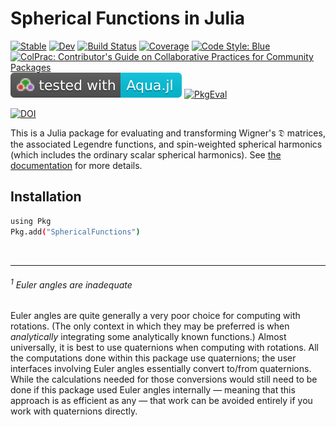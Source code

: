 # Spherical Functions in Julia

[![Stable](https://img.shields.io/badge/docs-stable-blue.svg)](https://moble.github.io/SphericalFunctions.jl/stable)
[![Dev](https://img.shields.io/badge/docs-dev-blue.svg)](https://moble.github.io/SphericalFunctions.jl/dev)
[![Build Status](https://github.com/moble/SphericalFunctions.jl/actions/workflows/tests.yml/badge.svg?branch=main)](https://github.com/moble/SphericalFunctions.jl/actions/workflows/tests.yml?query=branch%3Amain)
[![Coverage](https://codecov.io/gh/moble/SphericalFunctions.jl/branch/main/graph/badge.svg)](https://codecov.io/gh/moble/SphericalFunctions.jl)
[![Code Style: Blue](https://img.shields.io/badge/code%20style-blue-4495d1.svg)](https://github.com/invenia/BlueStyle)
[![ColPrac: Contributor's Guide on Collaborative Practices for Community Packages](https://img.shields.io/badge/ColPrac-Contributor's%20Guide-blueviolet)](https://github.com/SciML/ColPrac)
[![Aqua QA](https://raw.githubusercontent.com/JuliaTesting/Aqua.jl/master/badge.svg)](https://github.com/JuliaTesting/Aqua.jl)
[![PkgEval](https://JuliaCI.github.io/NanosoldierReports/pkgeval_badges/S/SphericalFunctions.svg)](https://JuliaCI.github.io/NanosoldierReports/pkgeval_badges/report.html)

[![DOI](https://zenodo.org/badge/381490836.svg)](https://zenodo.org/badge/latestdoi/381490836)


This is a Julia package for evaluating and transforming Wigner's 𝔇 matrices, the associated Legendre
functions, and spin-weighted spherical harmonics (which includes the ordinary scalar spherical
harmonics).  See [the documentation](https://moble.github.io/SphericalFunctions.jl/) for more
details.


## Installation

```bash
using Pkg
Pkg.add("SphericalFunctions")
```


<br/>

---

###### <sup>1</sup> Euler angles are inadequate

Euler angles are quite generally a very poor choice for computing with rotations.  (The only context
in which they may be preferred is when *analytically* integrating some analytically known
functions.)  Almost universally, it is best to use quaternions when computing with rotations.  All
the computations done within this package use quaternions; the user interfaces involving Euler
angles essentially convert to/from quaternions.  While the calculations needed for those conversions
would still need to be done if this package used Euler angles internally — meaning that this
approach is as efficient as any — that work can be avoided entirely if you work with quaternions
directly.
